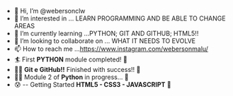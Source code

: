 - 👋 Hi, I’m @webersonclw
- 👀 I’m interested in ... LEARN PROGRAMMING AND BE ABLE TO CHANGE AREAS
- 🌱 I’m currently learning ...PYTHON; GIT AND GITHUB; HTML5!!
- 💞️ I’m looking to collaborate on ... WHAT IT NEEDS TO EVOLVE
- 📫 How to reach me ...https://www.instagram.com/webersonmalu/
- 🏄  First **PYTHON** module completed! 👊
- 🏄‍♂️  **Git e GitHub!!** Finished with success!! 🤲 
- 🧑‍🎓 Module 2 of **Python** in progress... 🤲
- 😰 -- Getting Started **HTML5 - CSS3 - JAVASCRIPT** 🤲
<!--- 
webersonclw/webersonclw is a ✨ special ✨ repository because its `README.md` (this file) appears on your GitHub profile.
You can click the Preview link to take a look at your changes.
--->

